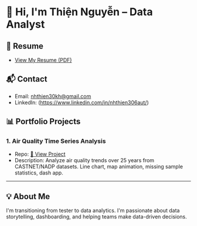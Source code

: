 # 👋 Hi, I'm Thiện Nguyễn – Data Analyst

## 📄 Resume
- [View My Resume (PDF)](CV_ThienNguyen_DA.pdf)

## 📬 Contact
- Email: nhthien30kh@gmail.com
- LinkedIn: (https://www.linkedin.com/in/nhthien306aut/)

## 📊 Portfolio Projects
### 1. Air Quality Time Series Analysis
- Repo: [🔗 View Project](https://github.com/yourusername/air-quality-analysis)
- Description: Analyze air quality trends over 25 years from CASTNET/NADP datasets. Line chart, map animation, missing sample statistics, dash app.

---

## 💡 About Me
I'm transitioning from tester to data analytics. I'm passionate about data storytelling, dashboarding, and helping teams make data-driven decisions.


